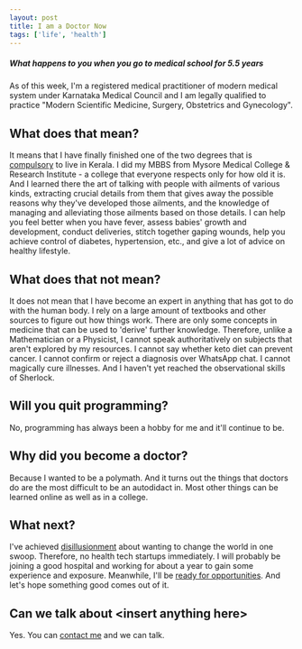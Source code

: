 ```yaml
---
layout: post
title: I am a Doctor Now
tags: ['life', 'health']
---
```


##### What happens to you when you go to medical school for 5.5 years ######

As of this week, I'm a registered medical practitioner of modern medical system under Karnataka Medical Council and I am legally qualified to practice "Modern Scientific Medicine, Surgery, Obstetrics and Gynecology". 

## What does that mean? ##
It means that I have finally finished one of the two degrees that is [compulsory](/career-advice/) to live in Kerala. I did my MBBS from Mysore Medical College & Research Institute - a college that everyone respects only for how old it is. And I learned there the art of talking with people with ailments of various kinds, extracting crucial details from them that gives away the possible reasons why they've developed those ailments, and the knowledge of managing and alleviating those ailments based on those details. I can help you feel better when you have fever, assess babies' growth and development, conduct deliveries, stitch together gaping wounds, help you achieve control of diabetes, hypertension, etc., and give a lot of advice on healthy lifestyle.

## What does that not mean? ##
It does not mean that I have become an expert in anything that has got to do with the human body. I rely on a large amount of textbooks and other sources to figure out how things work. There are only some concepts in medicine that can be used to 'derive' further knowledge. Therefore, unlike a Mathematician or a Physicist, I cannot speak authoritatively on subjects that aren't explored by my resources. I cannot say whether keto diet can prevent cancer. I cannot confirm or reject a diagnosis over WhatsApp chat. I cannot magically cure illnesses. And I haven't yet reached the observational skills of Sherlock.

## Will you quit programming? ##
No, programming has always been a hobby for me and it'll continue to be.

## Why did you become a doctor? ##
Because I wanted to be a polymath. And it turns out the things that doctors do are the most difficult to be an autodidact in. Most other things can be learned online as well as in a college.

## What next? ##
I've achieved [disillusionment](https://mbbshacker.blogspot.com/2017/04/disillusionment.html) about wanting to change the world in one swoop. Therefore, no health tech startups immediately. I will probably be joining a good hospital and working for about a year to gain some experience and exposure. Meanwhile, I'll be [ready for opportunities](https://zenhabits.net/career/). And let's hope something good comes out of it.

## Can we talk about \<insert anything here\> ##
Yes. You can [contact me](/about/#contact) and we can talk.
